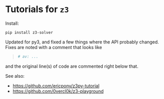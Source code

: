 # Tutorials for `z3`

Install:

`pip install z3-solver`

Updated for py3, and fixed a few things where the API probably changed. Fixes are noted with a comment that looks like

> ```python
> # av: ...
> ```

and the original line(s) of code are commented right below that.

See also:

* https://github.com/ericpony/z3py-tutorial
* https://github.com/0vercl0k/z3-playground

